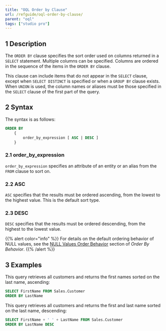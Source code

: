 ```yaml
---
title: "OQL Order by Clause"
url: /refguide/oql-order-by-clause/
parent: "oql"
tags: ["studio pro"]
---
```


## 1 Description

The `ORDER BY` clause specifies the sort order used on columns returned in a `SELECT` statement. Multiple columns can be specified. Columns are ordered in the sequence of the items in the `ORDER BY` clause.

This clause can include items that do not appear in the `SELECT` clause, except when `SELECT DISTINCT` is specified or when a `GROUP BY` clause exists. When `UNION` is used, the column names or aliases must be those specified in the `SELECT` clause of the first part of the query.

## 2 Syntax


The syntax is as follows:

```sql
ORDER BY
	{
		order_by_expression [ ASC | DESC ]
	}
```

### 2.1 order_by_expression

`order_by_expression` specifies an attribute of an entity or an alias from the `FROM` clause to sort on.

### 2.2 ASC

`ASC` specifies that the results must be ordered ascending, from the lowest to the highest value. This is the default sort type.

### 2.3 DESC

`DESC` specifies that the results must be ordered descending, from the highest to the lowest value.

{{% alert color="info" %}}
For details on the default ordering behavior of NULL values, see the [NULL Values Order Behavior](ordering-behavior#null-ordering-behavior) section of *Order By Behavior*.
{{% /alert %}}

## 3 Examples

This query retrieves all customers and returns the first names sorted on the last name, ascending:

```sql
SELECT FirstName FROM Sales.Customer
ORDER BY LastName
```

This query retrieves all customers and returns the first and last name sorted on the last name, descending:

```sql
SELECT FirstName + ' ' + LastName FROM Sales.Customer
ORDER BY LastName DESC
```
